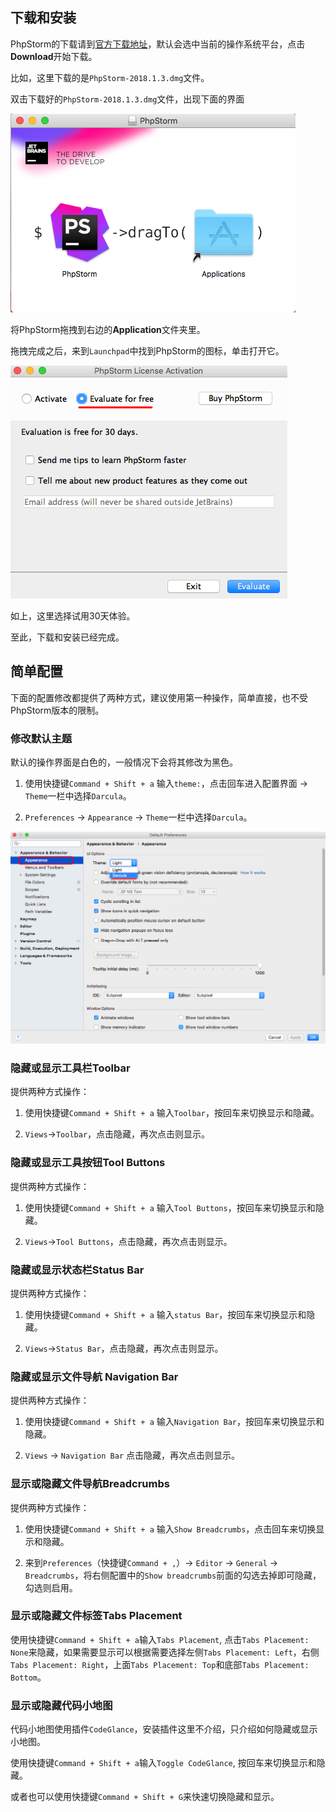 ## 下载和安装

PhpStorm的下载请到[官方下载地址](https://www.jetbrains.com/phpstorm/download/)，默认会选中当前的操作系统平台，点击**Download**开始下载。

比如，这里下载的是`PhpStorm-2018.1.3.dmg`文件。


双击下载好的`PhpStorm-2018.1.3.dmg`文件，出现下面的界面

![](/assets/drop-phpstorm-to-install.png)

将PhpStorm拖拽到右边的**Application**文件夹里。

拖拽完成之后，来到`Launchpad`中找到PhpStorm的图标，单击打开它。

![](/assets/phpstorm-select-free-license.png)

如上，这里选择试用30天体验。

至此，下载和安装已经完成。


## 简单配置

下面的配置修改都提供了两种方式，建议使用第一种操作，简单直接，也不受PhpStorm版本的限制。

### 修改默认主题

默认的操作界面是白色的，一般情况下会将其修改为黑色。

1. 使用快捷键`Command + Shift + a` 输入`theme:`，点击回车进入配置界面 -> `Theme`一栏中选择`Darcula`。

2. `Preferences` -> `Appearance` -> `Theme`一栏中选择`Darcula`。

![](/assets/phpstorm-select-darcula-theme.png)

### 隐藏或显示工具栏Toolbar

提供两种方式操作：

1. 使用快捷键`Command + Shift + a` 输入`Toolbar`，按回车来切换显示和隐藏。

2. `Views`->`Toolbar`，点击隐藏，再次点击则显示。


### 隐藏或显示工具按钮Tool Buttons

提供两种方式操作：

1. 使用快捷键`Command + Shift + a` 输入`Tool Buttons`，按回车来切换显示和隐藏。

2. `Views`->`Tool Buttons`，点击隐藏，再次点击则显示。


### 隐藏或显示状态栏Status Bar

提供两种方式操作：


1. 使用快捷键`Command + Shift + a` 输入`status Bar`，按回车来切换显示和隐藏。

2. `Views`->`Status Bar`，点击隐藏，再次点击则显示。

### 隐藏或显示文件导航 Navigation Bar

提供两种方式操作：

1. 使用快捷键`Command + Shift + a` 输入`Navigation Bar`，按回车来切换显示和隐藏。

2. `Views` -> `Navigation Bar` 点击隐藏，再次点击则显示。

### 显示或隐藏文件导航Breadcrumbs

提供两种方式操作：

1. 使用快捷键`Command + Shift + a` 输入`Show Breadcrumbs`，点击回车来切换显示和隐藏。

2. 来到`Preferences`（快捷键`Command + ,`）-> `Editor` -> `General` -> `Breadcrumbs`，将右侧配置中的`Show breadcrumbs`前面的勾选去掉即可隐藏，勾选则启用。


### 显示或隐藏文件标签Tabs Placement

使用快捷键`Command + Shift + a`输入`Tabs Placement`, 点击`Tabs Placement: None`来隐藏，如果需要显示可以根据需要选择左侧`Tabs Placement: Left`，右侧`Tabs Placement: Right`，上面`Tabs Placement: Top`和底部`Tabs Placement: Bottom`。

### 显示或隐藏代码小地图

代码小地图使用插件`CodeGlance`，安装插件这里不介绍，只介绍如何隐藏或显示小地图。

使用快捷键`Command + Shift + a`输入`Toggle CodeGlance`, 按回车来切换显示和隐藏。

或者也可以使用快捷键`Command + Shift + G`来快速切换隐藏和显示。
